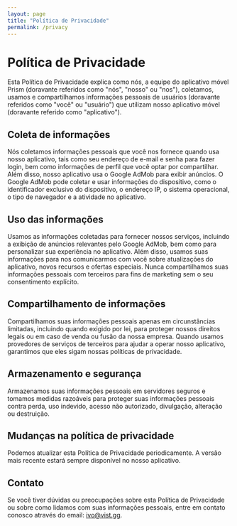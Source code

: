 ```yaml
---
layout: page
title: "Política de Privacidade"
permalink: /privacy
---
```


# Política de Privacidade

Esta Política de Privacidade explica como nós, a equipe do aplicativo móvel Prism (doravante referidos como "nós", "nosso" ou "nos"), coletamos, usamos e compartilhamos informações pessoais de usuários (doravante referidos como "você" ou "usuário") que utilizam nosso aplicativo móvel (doravante referido como "aplicativo").

## Coleta de informações
Nós coletamos informações pessoais que você nos fornece quando usa nosso aplicativo, tais como seu endereço de e-mail e senha para fazer login, bem como informações de perfil que você optar por compartilhar. Além disso, nosso aplicativo usa o Google AdMob para exibir anúncios. O Google AdMob pode coletar e usar informações do dispositivo, como o identificador exclusivo do dispositivo, o endereço IP, o sistema operacional, o tipo de navegador e a atividade no aplicativo.

## Uso das informações
Usamos as informações coletadas para fornecer nossos serviços, incluindo a exibição de anúncios relevantes pelo Google AdMob, bem como para personalizar sua experiência no aplicativo. Além disso, usamos suas informações para nos comunicarmos com você sobre atualizações do aplicativo, novos recursos e ofertas especiais. Nunca compartilhamos suas informações pessoais com terceiros para fins de marketing sem o seu consentimento explícito.

## Compartilhamento de informações
Compartilhamos suas informações pessoais apenas em circunstâncias limitadas, incluindo quando exigido por lei, para proteger nossos direitos legais ou em caso de venda ou fusão da nossa empresa. Quando usamos provedores de serviços de terceiros para ajudar a operar nosso aplicativo, garantimos que eles sigam nossas políticas de privacidade.

## Armazenamento e segurança
Armazenamos suas informações pessoais em servidores seguros e tomamos medidas razoáveis ​​para proteger suas informações pessoais contra perda, uso indevido, acesso não autorizado, divulgação, alteração ou destruição.

## Mudanças na política de privacidade
Podemos atualizar esta Política de Privacidade periodicamente. A versão mais recente estará sempre disponível no nosso aplicativo.

## Contato
Se você tiver dúvidas ou preocupações sobre esta Política de Privacidade ou sobre como lidamos com suas informações pessoais, entre em contato conosco através do email: [ivo@vist.gg](mailto:ivo@vist.gg).